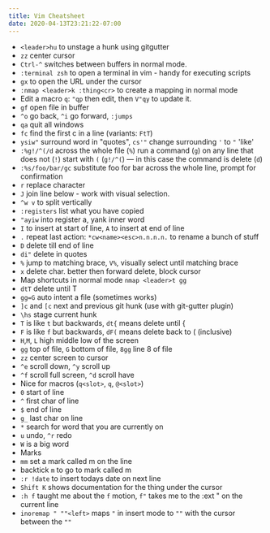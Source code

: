 ```yaml
---
title: Vim Cheatsheet
date: 2020-04-13T23:21:22-07:00
---
```


 - `<leader>hu` to unstage a hunk using gitgutter 
 - `zz` center cursor
 - `Ctrl-^` switches between buffers in normal mode.
 - `:terminal zsh` to open a terminal in vim - handy for executing scripts
 - `gx` to open the URL under the cursor
 - `:nmap <leader>k :thing<cr>` to create a mapping in normal mode
 - Edit a macro `q`: `"qp` then edit, then `V"qy` to update it.
 - `gf` open file in buffer
 - `^o` go back, `^i` go forward, `:jumps`
 - `qa` quit all windows
 - `fc` find the first c in a line (variants: `FtT`)
 - `ysiw"` surround word in "quotes", `cs'"` change surrounding `'` to `"` 'like'
 - `:%g!/^(/d` across the whole file (`%`) run a command (`g`) on any line that does not (`!`) start with `(` (`g!/^(`) — in this case the command is delete (`d`)
 - `:%s/foo/bar/gc` substitute foo for bar across the whole line, prompt for confirmation
 - `r` replace character
 - `J` join line below - work with visual selection. 
 - `^w v` to split vertically
 - `:registers` list what you have copied
 - `"ayiw` into register a, yank inner word
 - `I` to insert at start of line, `A` to insert at end of line
 - `.` repeat last action: `*cw<name><esc>n.n.n.n.` to rename a bunch of stuff
 - `D` delete till end of line
 - `di"` delete in quotes 
 - `%` jump to matching brace, `V%`, visually select until matching brace
 - `x` delete char. better then forward delete, block cursor
 - Map shortcuts in normal mode `nmap <leader>t gg` 
 - `dtT` delete until T
 - `gg=G` auto intent a file (sometimes works)
 - `]c` and `[c` next and previous git hunk (use with git-gutter plugin)
 - `\hs` stage current hunk
 - `T` is like `t` but backwards, `dt{` means delete until {
 - `F` is like `f` but backwards, `dF(` means delete back to ( (inclusive)
 - `H`,`M`, `L` high middle low of the screen
 - `gg` top of file, `G` bottom of file, `8gg` line 8 of file
 - `zz` center screen to cursor
 - `^e` scroll down, `^y` scroll up
 - `^f` scroll full screen, `^d` scroll have
 - Nice for macros (`q<slot>`, `q`, `@<slot>`)
 - `0` start of line
 - `^` first char of line
 - `$` end of line
 - `g_` last char on line
 - `*` search for word that you are currently on
 - `u` undo, `^r` redo
 - `W` is a big word
 - Marks
 - `mm` set a mark called m on the line
 - backtick `m` to go to mark called m
 - `:r !date` to insert todays date on next line
 - `Shift K` shows documentation for the thing under the cursor
 - `:h f` taught me about the `f` motion, `f"` takes me to the :ext " on the current line
 - `inoremap " ""<left>` maps `"` in insert mode to `""` with the cursor between the `""`
